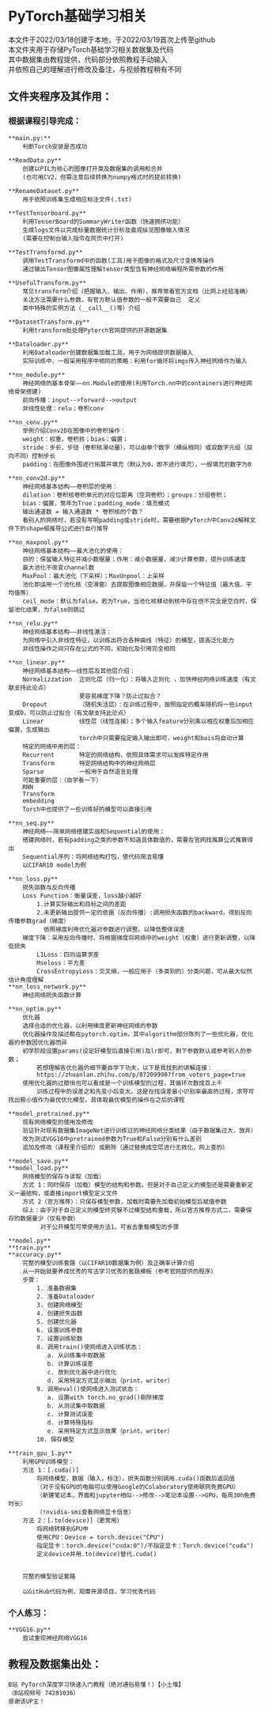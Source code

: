 # PyTorch基础学习相关
本文件于2022/03/18创建于本地，于2022/03/19首次上传至github  
本文件夹用于存储PyTorch基础学习相关数据集及代码  
其中数据集由教程提供，代码部分依照教程手动输入  
并依照自己的理解进行修改及备注，与视频教程稍有不同  

## 文件夹程序及其作用：
### 根据课程引导完成：
    **main.py:**
        判断Torch安装是否成功

    **ReadData.py**
        创建以PIL为核心的图像打开类及数据集的调用和合并
        (也可用CV2，但需注意后续转换为numpy格式时的提前转换)

    **RenameDataset.py**
        用于依照训练集生成相应标注文件(.txt)

    **TestTensorboard.py**
        利用TenserBoard的SummaryWriter函数（快速拥挤功能）
        生成logs文件以完成标量数据统计分析及直观纵览图像输入情况
        (需要在控制台输入指令在网页中打开)

    **TestTransformd.py**
        调用TestTransformd中的函数(工具)用于图像的格式及尺寸变换等操作
        通过输出Tensor图像属性理解tensor类型含有神经网络编程所需参数的作用

    **UsefulTransform.py**
        常见transform介绍（把握输入、输出、作用），推荐常看官方文档（比网上经验准确）
        关注方法需要什么参数，有官方默认值参数的一般不需要自己  定义
        类中特殊的实例方法（__call__()等）介绍
    
    **DatasetTransform.py**
        利用transform批处理Pytorch官网提供的开源数据集
    
    **Dataloader.py**
        利用Dataloader创建数据集加载工具，用于为网络提供数据输入
        实际训练中，一般采用程序中相同的策略：利用for循环将imgs传入神经网络作为输入
    
    **nn_module.py**
        神经网络的基本骨架——nn.Module的使用(利用Torch.nn中的containers进行神经网络骨架搭建) 
        前向传播：input-->forward-->output
        非线性处理：relu；卷积conv

    **nn_conv.py**
        举例介绍Conv2D在图像中的卷积操作：
        weight：权重，卷积核；bias：偏置；
        stride：步长，步径（卷积核滑动量），可以由单个数字（横纵相同）或双数字元组（双向不同）控制步长
        padding：在图像外围进行拓展并填充（默认为0，即不进行填充），一般填充的数字为0

    **nn_conv2d.py**
        神经网络基本结构——卷积层的使用：
        dilation：卷积核卷积单元的对应位距离（空洞卷积）；groups：分组卷积；
        bias：偏置，常年为True；padding_mode：填充模式
        输出通道数 = 输入通道数 * 卷积核的个数？
        看别人的网络时，若没有写明padding或stride时，需要根据PyTorch中Conv2d解释文件下的shape框推导公式进行自行推导
    
    **nn_maxpool.py**
        神经网络基本结构——最大池化的使用：
        目的：保留输入特征并减小数据量；作用：减小数据量，减少计算参数，提升训练速度
        最大池化不改变channel数
        MaxPool：最大池化（下采样）；MaxUnpool：上采样
        池化即运用一个池化核（空滑窗）去提取图像相应数据，并保留一个特征值（最大值、平均值等）
        ceil_mode：默认为false。若为True，当池化核移动到核中存在但不完全是空白时，保留池化结果，为false则跳过

    **nn_relu.py**
        神经网络基本结构——非线性激活：
        为网络中引入非线性特征，以训练出符合各种曲线（特征）的模型，提高泛化能力
        非线性操作之间只存在公式的不同，初始化及引用完全相同
    
    **nn_linear.py**
        神经网络基本结构——线性层及其他层介绍：
        Normalizzation  正则化层（归一化）：将输入正则化 ，加快神经网络训练速度（有文献支持此论点）
                        更容易梯度下降？防止过拟合？
        Dropout         （随机失活层）：在训练过程中，按照指定的概率随机将一些input变成0，可以防止过拟合（有文献支持此论点）
        Linear          线性层（线性连接）；多个输入feature分别乘以相应权重后加相应偏置，生成输出 
                        torch中只需要指定输入输出即可，weight和bais将自动计算
        特定的网络中用的层：        
        Recurrent       特定的网络结构，依照具体需求可以发挥特定作用
        Transform       特定网络结构中的神经网络层
        Sparse          一般用于自然语言处理
        可能重要的层：（自学看一下）
        RNN
        Transform
        embedding
        Torch中也提供了一些训练好的模型可以直接引用

    **nn_seq.py**
        神经网络——简单网络搭建实战和Sequential的使用：
        搭建网络时，若有padding之类的参数不知道具体数值的，需要在官网找推算公式推算得出
        Sequential序列：将网络结构打包，使代码简洁易懂
        以CIFAR10 model为例

    **nn_loss.py**
        损失函数与反向传播
        Loss Function：衡量误差，loss越小越好
            1.计算实际输出和目标之间的差距
            2.未更新输出提供一定的依据（反向传播）:调用损失函数的backward，得到反向传播参数grad（梯度）
              依照梯度利用优化器对参数进行调整，以降低整体误差
        梯度下降：采用反向传播时，将根据梯度将网络中的weight（权重）进行更新调整，以降低损失
            L1Loss：四则运算求差
            Mseloss：平方差
            CrossEntropyLoss：交叉熵，一般应用于（多类别的）分类问题，可从最大似然估计角度理解 
    **nn_loss_network.py**
        神经网络损失函数计算

    **nn_optim.py**
        优化器
        选择合适的优化器，以利用梯度更新神经网络的参数
        优化器操作及描述都在pytorch.optim，其中algorithm部分陈列了一些优化器，优化器的参数因优化器而异
        初学阶段设置params(设定好模型后直接引用)及lr即可，剩下参数默认或参考别人的参数；
            若想理解各优化器的细节要自学下功夫，以下是我找到的讲解连接：
            https://zhuanlan.zhihu.com/p/87209990?from_voters_page=true
        使用优化器的过膝恒也可以看成是一个训练模型的过程，其循环次数成百上千
            训练过程中的误差之和先变小后变大，这是在找误差最小识别率最高的过程，求导可找出极小值作为最优优化模型，具体取最优模型的操作在之后的课程

    **model_pretrained.py**
        现有网络模型的使用及修改
        验证针对现有数据集ImageNet进行训练过的神经网络分类结果（由于数据集过大，放弃）
        改为测试VGG16中pretrained参数为True和False分别有什么差别
        追加及修改（课程里介绍的）或删除（通过替换成空层进行无效化，网上查的）
        
    **model_save.py**
    **model_load.py**
        网络模型的保存与读取（加载）
        方式 1：同时保存（加载）模型的结构和参数。但是对于自己定义的模型还是需要重新定义一遍结构，或直接import模型定义文件
        方式 2（官方推荐）：只保存模型参数，加载时需要先加载初始模型后赋值参数
        综上：由于对于自己定义的模型终究躲不过模型结构重载，所以官方推荐方式二，需要保存的数据量少（仅有参数）
             对于公开模型可常使用方法1，可省去重载模型的步骤

    **model.py**
    **train.py**
    **accuracy.py**
        完整的模型训练套路（以CIFAR10数据集为例）及正确率计算介绍
        从一开始就要养成优秀的写法学习优秀的套路模板（参考官网提供的程序）
        步骤：
            1. 准备数据集
            2. 准备Dataloader
            3. 创建网络模型
            4. 创建损失函数
            5. 创建优化器
            6. 设置训练参数
            7. 设置训练轮数
            8. 调用train()使网络进入训练状态： 
               a. 从训练集中取数据
               b. 计算训练误差
               c. 放到优化器中进行优化
               d. 采用特定方式显示输出（print，writer）
            9. 调用eval()使网络进入测试状态：
               a. 设置with torch.no_grad()剔除梯度
               b. 从测试集中取数据
               c. 计算测试误差
               d. 计算特殊指标
               e. 采用特定方式显示效果（print，writer）
            10. 保存模型
            
    **train_gpu_1.py**
        利用GPU训练模型：
        方法 1：[.cuda()]
            将网络模型，数据（输入，标注），损失函数分别调用.cuda()函数后返回值
            （对于没有GPU的电脑可以使用Google的Colaboratory使用联网免费GPU）
            （新建笔记本，界面和jupyter相似-->修改-->笔记本设置-->GPU，每周30h免费时长）
            （!nvidia-smi查看网络显卡信息）
        方法 2：[.to(device)]（更常用）
            将网络转移到GPU中
            使用CPU：Device = torch.device("CPU")
            指定显卡：torch.device("cuda:0")/不指定显卡：Torch.device("cuda")
            定义device并用.to(device)替代.cuda()


        完整的模型验证套路

        以GitHub代码为例，观摩开源项目，学习优秀代码
        

### 个人练习：
    **VGG16.py**
        尝试重现神经网络VGG16


## 教程及数据集出处：
    B站 PyTorch深度学习快速入门教程（绝对通俗易懂！）【小土堆】
    （B站视频号 74281036）
    感谢该UP主！
